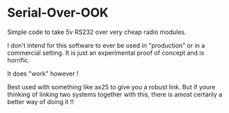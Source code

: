 # Serial-Over-OOK
Simple code to take 5v RS232 over very cheap radio modules.

I don't intend for this software to ever be used in "production" or in a commercial setting.
It is just an experimental proof of concept and is horrific.

It does "work" however !

Best used with something like ax25 to give you a robust link.
But if youre thinking of linking two systems together with this, there is amost certanly a better way of doing it !!
